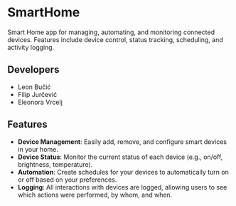 # SmartHome
Smart Home app for managing, automating, and monitoring connected devices. Features include device control, status tracking, scheduling, and activity logging.

<h2>Developers</h2>

- Leon Bučić
- Filip Jurčević
- Eleonora Vrcelj

<h2>Features</h2>

- **Device Management**: Easily add, remove, and configure smart devices in your home.
- **Device Status**: Monitor the current status of each device (e.g., on/off, brightness, temperature).
- **Automation**: Create schedules for your devices to automatically turn on or off based on your preferences.
- **Logging**: All interactions with devices are logged, allowing users to see which actions were performed, by whom, and when.


